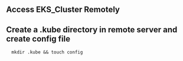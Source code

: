 ## Access EKS_Cluster Remotely

## Create a .kube directory in remote server and create config file 
      
      mkdir .kube && touch config
      
##  
